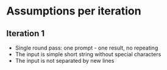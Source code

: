 # Assumptions per iteration

## Iteration 1

 - Single round pass: one prompt - one result, no repeating
 - The input is simple short string without special characters
 - The input is not separated by new lines
